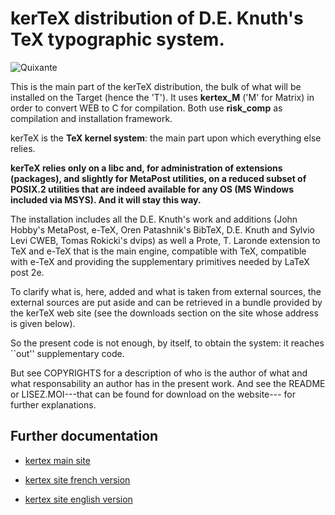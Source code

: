 # kerTeX distribution of D.E. Knuth's TeX typographic system.

![Quixante](http://kertex.kergis.com/img/quixante_half.png)

This is the main part of the kerTeX distribution, the bulk of what will
be installed on the Target (hence the 'T'). It uses **kertex_M** ('M'
for Matrix) in order to convert WEB to C for compilation. Both use
**risk_comp** as compilation and installation framework.

kerTeX is the **TeX kernel system**: the main part upon which
everything else relies.

**kerTeX relies only on a libc and, for
administration of extensions (packages), and slightly for MetaPost
utilities, on a reduced subset of POSIX.2 utilities that are indeed
available for any OS (MS Windows included via MSYS). And it will
stay this way.**

The installation includes all the D.E. Knuth's work and additions (John Hobby's
MetaPost, e-TeX, Oren Patashnik's BibTeX, D.E. Knuth and Sylvio Levi 
CWEB, Tomas Rokicki's dvips) as well a Prote, T. Laronde extension to
TeX and e-TeX that is the main engine, compatible with TeX, compatible
with e-TeX and providing the supplementary primitives needed by LaTeX
post 2e.

To clarify what is, here, added and what is taken from external
sources, the external sources are put aside and can be retrieved
in a bundle provided by the kerTeX web site (see the downloads section
on the site whose address is given below).

So the present code is not enough, by itself, to obtain the system: it
reaches ``out'' supplementary code.

But see COPYRIGHTS for a description of who is the author of what and
what responsability an author has in the present work. And see the
README or LISEZ.MOI---that can be found for download on the website---
for further explanations.

## Further documentation

* [kertex main site](http://kertex.kergis.com/)

* [kertex site french version](http://kertex.kergis.com/fr/index.html)

* [kertex site english version](http://kertex.kergis.com/en/index.html)

